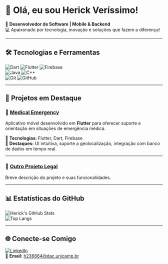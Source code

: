 # 👋 Olá, eu sou **Herick Veríssimo**!
🎯 **Desenvolvedor de Software | Mobile & Backend**  
💻 Apaixonado por tecnologia, inovação e soluções que fazem a diferença!  

---

## 🛠️ Tecnologias e Ferramentas  
![Dart](https://img.shields.io/badge/Dart-0175C2?style=for-the-badge&logo=dart&logoColor=white) 
![Flutter](https://img.shields.io/badge/Flutter-02569B?style=for-the-badge&logo=flutter&logoColor=white) 
![Firebase](https://img.shields.io/badge/Firebase-ffca28?style=for-the-badge&logo=firebase&logoColor=black)  
![Java](https://img.shields.io/badge/Java-ED8B00?style=for-the-badge&logo=java&logoColor=white) 
![C++](https://img.shields.io/badge/C++-00599C?style=for-the-badge&logo=c%2B%2B&logoColor=white)  
![Git](https://img.shields.io/badge/Git-F05032?style=for-the-badge&logo=git&logoColor=white) 
![GitHub](https://img.shields.io/badge/GitHub-181717?style=for-the-badge&logo=github&logoColor=white)

---

## 🚀 Projetos em Destaque  

### 🌟 [Medical Emergency](https://github.com/HerickVerissim0/Medical-Emergency)
Aplicativo móvel desenvolvido em **Flutter** para oferecer suporte e orientação em situações de emergência médica.  

🔹 **Tecnologias:** Flutter, Dart, Firebase  
🔹 **Destaques:** UI intuitiva, suporte a geolocalização, integração com banco de dados em tempo real.  

---

### 📱 [Outro Projeto Legal](https://github.com/HerickVerissim0/Outro-Projeto)
Breve descrição do projeto e suas funcionalidades.

---

## 📊 Estatísticas do GitHub  
![Herick's GitHub Stats](https://github-readme-stats.vercel.app/api?username=HerickVerissim0&show_icons=true&theme=dark)  
![Top Langs](https://github-readme-stats.vercel.app/api/top-langs/?username=HerickVerissim0&layout=compact&theme=dark)

---

## 🌐 Conecte-se Comigo  
[![LinkedIn](https://img.shields.io/badge/LinkedIn-Herick_Verissimo-blue?style=for-the-badge&logo=linkedin)](https://www.linkedin.com/in/herick-verissimo/)  
📧 **Email:** h236664@dac.unicamp.br  
